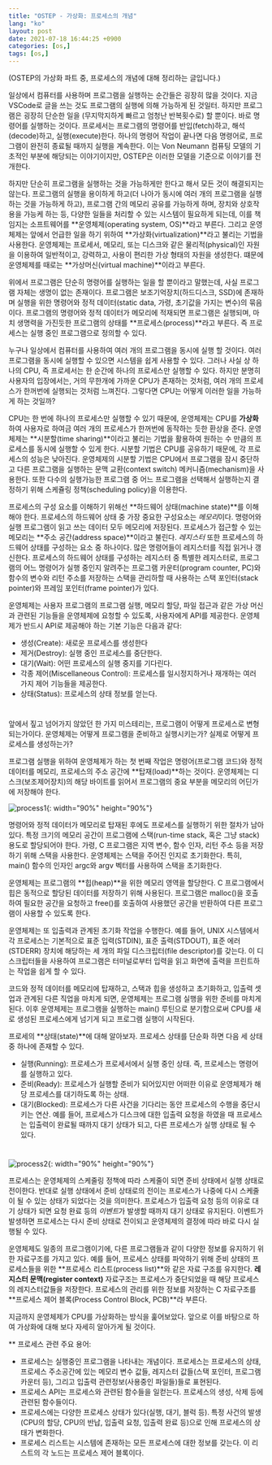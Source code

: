 ```yaml
---
title: "OSTEP - 가상화: 프로세스의 개념"
lang: "ko"
layout: post
date: 2021-07-18 16:44:25 +0900
categories: [os,]
tags: [os,]
---
```


(OSTEP의 가상화 파트 중, 프로세스의 개념에 대해 정리하는 글입니다.)

일상에서 컴퓨터를 사용하며 프로그램을 실행하는 순간들은 굉장히 많을 것이다. 지금 VSCode로 글을 쓰는 것도 프로그램의 실행에 의해 가능하게 된 것일터. 하지만 프로그램은 굉장히 단순한 일을 (무지막지하게 빠르고 엄청난 반복횟수로) 할 뿐이다. 바로 명령어를 실행하는 것이다. 프로세서는 프로그램의 명령어를 반입(fetch)하고, 해석(decode)하고, 실행(execute)한다. 하나의 명령어 작업이 끝나면 다음 명령어로, 프로그램이 완전히 종료될 때까지 실행을 계속한다. 이는 Von Neumann 컴퓨팅 모델의 기초적인 부분에 해당되는 이야기이지만, OSTEP은 이러한 모델을 기준으로 이야기를 전개한다.

하지만 단순히 프로그램을 실행하는 것을 가능하게만 한다고 해서 모든 것이 해결되지는 않는다. 프로그램의 실행을 용이하게 하고(더 나아가 동시에 여러 개의 프로그램을 실행하는 것을 가능하게 하고), 프로그램 간의 메모리 공유를 가능하게 하며, 장치와 상호작용을 가능케 하는 등, 다양한 일들을 처리할 수 있는 시스템이 필요하게 되는데, 이를 책임지는 소프트웨어를 **운영체제(operating system, OS)**라고 부른다. 그리고 운영체제는 앞에서 언급한 일을 하기 위하여 **가상화(virtualization)**라고 불리는 기법을 사용한다. 운영체제는 프로세서, 메모리, 또는 디스크와 같은 물리적(physical)인 자원을 이용하여 일반적이고, 강력하고, 사용이 편리한 가상 형태의 자원을 생성한다. 떄문에 운영체제를 때로는 **가상머신(virtual machine)**이라고 부른다.

위에서 프로그램은 단순히 명령어를 실행하는 일을 할 뿐이라고 말했는데, 사실 프로그램 자체는 생명이 없는 존재이다. 프로그램은 보조기억장치(하드디스크, SSD)에 존재하며 실행을 위한 명령어와 정적 데이터(static data, 가령, 초기값을 가지는 변수)의 묶음이다. 프로그램의 명령어와 정적 데이터가 메모리에 적재되면 프로그램은 실행되며, 마치 생명력을 가진듯한 프로그램의 상태를 **프로세스(process)**라고 부른다. 즉 프로세스는 실행 중인 프로그램으로 정의할 수 있다.

누구나 일상에서 컴퓨터를 사용하여 여러 개의 프로그램을 동시에 실행 할 것이다. 여러 프로그램을 동시에 실행할 수 있으면 시스템을 쉽게 사용할 수 있다. 그러나 사실 상 하나의 CPU, 즉 프로세서는 한 순간에 하나의 프로세스만 실행할 수 있다. 하지만 분명히 사용자의 입장에서는, 거의 무한개에 가까운 CPU가 존재하는 것처럼, 여러 개의 프로세스가 한꺼번에 실행되는 것처럼 느껴진다. 그렇다면 CPU는 어떻게 이러한 일을 가능하게 하는 것일까?

CPU는 한 번에 하나의 프로세스만 실행할 수 있기 때문에, 운영체제는 CPU를 **가상화**하여 사용자로 하여금 여러 개의 프로세스가 한꺼번에 동작하는 듯한 환상을 준다. 운영체제는 **시분할(time sharing)**이라고 불리는 기법을 활용하여 원하는 수 만큼의 프로세스를 동시에 실행할 수 있게 한다. 시분할 기법은 CPU를 공유하기 때문에, 각 프로세스의 성능은 낮아진다. 운영체제의 시분할 기법은 CPU에서 프로그램을 잠시 중단하고 다른 프로그램을 실행하는 문맥 교환(context switch) 메커니즘(mechanism)을 사용한다. 또한 다수의 실행가능한 프로그램 중 어느 프로그램을 선택해서 실행하는지 결정하기 위해 스케쥴링 정책(scheduling policy)을 이용한다.

프로세스의 구성 요소를 이해하기 위해선 **하드웨어 상태(machine state)**를 이해해야 한다. 프로세스의 하드웨어 상태 중 가장 중요한 구성요소는 *메모리*이다. 명령어와 실행 프로그램이 읽고 쓰는 데이터 모두 메모리에 저장된다. 프로세스가 접근할 수 있는 메모리는 **주소 공간(address space)**이라고 불린다. *레지스터* 또한 프로세스의 하드웨어 상태를 구성하는 요소 중 하나이다. 많은 명령어들이 레지스터를 직접 읽거나 갱신한다. 프로세스의 하드웨어 상태를 구성하는 레지스터 중 특별한 레지스터로, 프로그램의 어느 명령어가 실행 중인지 알려주는 프로그램 카운터(program counter, PC)와 함수의 변수와 리턴 주소를 저장하는 스택을 관리하할 때 사용하는 스택 포인터(stack pointer)와 프레임 포인터(frame pointer)가 있다.

운영체제는 사용자 프로그램의 프로그램 실행, 메모리 할당, 파일 접근과 같은 가상 머신과 관련된 기능들을 운영체제에 요청할 수 있도록, 사용자에게 API를 제공한다. 운영체제가 반드시 API로 제공해야 하는 기본 기능은 다음과 같다:

- 생성(Create): 새로운 프로세스를 생성한다
- 제거(Destroy): 실행 중인 프로세스를 중단한다.
- 대기(Wait): 어떤 프로세스의 실행 중지를 기다린다.
- 각종 제어(Miscellaneous Control): 프로세스를 일시정지하거나 재개하는 여러 가지 제어 기능들을 제공한다.
- 상태(Status): 프로세스의 상태 정보를 얻는다.  
#

앞에서 짚고 넘어가지 않았던 한 가지 미스테리는, 프로그램이 어떻게 프로세스로 변형되는가이다. 운영체제는 어떻게 프로그램을 준비하고 실행시키는가? 실제로 어떻게 프로세스를 생성하는가?

프로그램 실행을 위하여 운영체제가 하는 첫 번째 작업은 명령어(프로그램 코드)와 정적 데이터를 메모리, 프로세스의 주소 공간에 **탑재(load)**하는 것이다. 운영체제는 디스크(보조제어장치)의 해당 바이트를 읽어서 프로그램의 중요 부분을 메모리의 어딘가에 저장해야 한다.

![process1](https://typiespectre.github.io/images/process1.png){: width="90%" height="90%"}

명령어와 정적 데이터가 메모리로 탑재된 후에도 프로세스를 실행하기 위한 절차가 남아있다. 특정 크기의 메모리 공간이 프로그램에 스택(run-time stack, 혹은 그냥 stack) 용도로 할당되어야 한다. 가령, C 프로그램은 지역 변수, 함수 인자, 리턴 주소 등을 저장하기 위해 스택을 사용한다. 운영체제는 스택을 주어진 인지로 초기화한다. 특히, main() 함수의 인자인 argc와 argv 벡터를 사용하여 스택을 초기화한다.

운영체제는 프로그램의 **힙(heap)**을 위한 메모리 영역을 할당한다. C 프로그램에서 힙은 동적으로 할당된 데이터를 저장하기 위해 사용된다. 프로그램은 malloc()을 호출하여 필요한 공간을 요청하고 free()를 호출하여 사용했던 공간을 반환하여 다른 프로그램이 사용할 수 있도록 한다.

운영체제는 또 입출력과 관계된 초기화 작업을 수행한다. 예를 들어, UNIX 시스템에서 각 프로세스는 기본적으로 표준 입력(STDIN), 표준 출력(STDOUT), 표준 에러(STDERR) 장치에 해당하는 세 개의 파일 디스크립터(file descriptor)를 갖는다. 이 디스크립터들을 사용하여 프로그램은 터미널로부터 입력을 읽고 화면에 출력을 프린트하는 작업을 쉽게 할 수 있다.

코드와 정적 데이터를 메모리에 탑재하고, 스택과 힙을 생성하고 초기화하고, 입출력 셋업과 관계된 다른 직업을 마치게 되면, 운영체제는 프로그램 실행을 위한 준비를 마치게 된다. 이후 운영체제는 프로그램을 실행하는 main() 루틴으로 분기함으로써 CPU를 새로 생성된 프로세스에게 넘기게 되고 프로그램 실행이 시작된다.

프로세의 **상태(state)**에 대해 알아보자. 프로세스 상태를 단순화 하면 다음 세 상태 중 하나에 존재할 수 있다.

- 실행(Running): 프로세스가 프로세서에서 실행 중인 상태. 즉, 프로세스는 명령어를 실행하고 있다.
- 준비(Ready): 프로세스가 실행할 준비가 되어있지만 어떠한 이유로 운영체제가 해당 프로세스를 대기하도록 하는 상태.
- 대기(Blocked): 프로세스가 다른 사건을 기다리는 동안 프로세스의 수행을 중단시키는 연산. 예를 들어, 프로세스가 디스크에 대한 입출력 요청을 하였을 때 프로세스는 입출력이 완료될 때까지 대기 상태가 되고, 다른 프로세스가 실행 상태로 될 수 있다.  
#

![process2](https://typiespectre.github.io/images/process2.png){: width="90%" height="90%"}

프로세스는 운영체제의 스케줄링 정책에 따라 스케줄이 되면 준비 상태에서 실행 상태로 전이한다. 반대로 실행 상태에서 준비 상태로의 전이는 프로세스가 나중에 다시 스케줄이 될 수 있는 상태가 되었다는 것을 의미한다. 프로세스가 입출력 요청 등의 이유로 대기 상태가 되면 요청 완료 등의 *이벤트*가 발생할 때까지 대기 상태로 유지된다. 이벤트가 발생하면 프로세스는 다시 준비 상태로 전이되고 운영체제의 결정에 따라 바로 다시 실행될 수 있다.

운영체제도 일종의 프로그램이기에, 다른 프로그램들과 같이 다양한 정보를 유지하기 위한 자료구조를 가지고 있다. 예를 들어, 프로세스 상태를 파악하기 위해 준비 상태의 프로세스들을 위한 **프로세스 리스트(process list)**와 같은 자료 구조를 유지한다. **레지스터 문맥(register context)** 자료구조는 프로세스가 중단되었을 때 해당 프로세스의 레지스터값들을 저장한다. 프로세스의 관리를 위한 정보를 저장하는 C 자료구조를 **프로세스 제어 블록(Process Control Block, PCB)**라 부른다.

지금까지 운영체제가 CPU를 가상화하는 방식을 훑어보았다. 앞으로 이를 바탕으로 하여 가상화에 대해 보다 자세히 알아가게 될 것이다.

** 프로세스 관련 주요 용어:
- 프로세스는 실행중인 프로그램을 나타내는 개념이다. 프로세스는 프로세스의 상태, 프로세스 주소공간에 있는 메모리 변수 값들, 레지스터 값들(스택 포인터, 프로그램 카운터 등), 그리고 입출력 관련정보(사용중인 파일들)들로 표현된다.
- 프로세스 API는 프로세스와 관련된 함수들을 일컫는다. 프로세스의 생성, 삭제 등에 관련된 함수들이다.
- 프로세스에는 다양한 프로세스 상태가 있다(실행, 대기, 블럭 등). 특정 사건의 발생(CPU의 할당, CPU의 반납, 입출력 요청, 입출력 완료 등)으로 인해 프로세스의 상태가 변화한다.
- 프로세스 리스트는 시스템에 존재하는 모든 프로세스에 대한 정보를 갖는다. 이 리스트의 각 노드는 프로세스 제어 블록이다.  
#